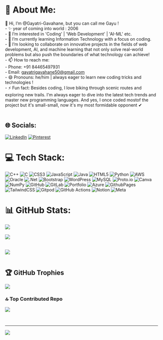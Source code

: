 # 💫 About Me:
👋 Hi, I’m @Gayatri-Gavahane, but you can call me Gayu !<br>- ✨ year of coming into world : 2006<br>- 👀 I’m interested in 'Coding' | 'Web Development' | 'AI-ML' etc.<br>- 🌱 I’m currently learning Information Technology with a focus on coding.<br>- 💞️ I’m looking to collaborate on innovative projects in the fields of web development, AI, and machine learning that not only solve real-world problems but also push the boundaries of what technology can achieve!<br>- 📫 How to reach me:<br>- Phone: +91 84465497931<br>- Email: gayatrigavahane50@gmail.com<br>- 😄 Pronouns: he/him | always eager to learn new coding tricks and technologies !<br>- ⚡ Fun fact: Besides coding, I love biking through scenic routes and exploring new trails. I'm always eager to dive into the latest tech trends and master new programming languages. And yes, I once coded mostof the project but it's small-small, now it's my most formidable opponent ✔
<br/><br/>


 

## 🌐 Socials:
[![LinkedIn](https://img.shields.io/badge/LinkedIn-%230077B5.svg?logo=linkedin&logoColor=white)](https://linkedin.com/in/gayatrigavhane50@gmail.com) [![Pinterest](https://img.shields.io/badge/Pinterest-%23E60023.svg?logo=Pinterest&logoColor=white)](https://pinterest.com/gayatrigavhane50@gmail.com) 
<br/>

# 💻 Tech Stack:
![C++](https://img.shields.io/badge/c++-%2300599C.svg?style=flat&logo=c%2B%2B&logoColor=white) ![C](https://img.shields.io/badge/c-%2300599C.svg?style=flat&logo=c&logoColor=white) ![CSS3](https://img.shields.io/badge/css3-%231572B6.svg?style=flat&logo=css3&logoColor=white) ![JavaScript](https://img.shields.io/badge/javascript-%23323330.svg?style=flat&logo=javascript&logoColor=%23F7DF1E) ![Java](https://img.shields.io/badge/java-%23ED8B00.svg?style=flat&logo=openjdk&logoColor=white) ![HTML5](https://img.shields.io/badge/html5-%23E34F26.svg?style=flat&logo=html5&logoColor=white) ![Python](https://img.shields.io/badge/python-3670A0?style=flat&logo=python&logoColor=ffdd54) ![AWS](https://img.shields.io/badge/AWS-%23FF9900.svg?style=flat&logo=amazon-aws&logoColor=white) ![Oracle](https://img.shields.io/badge/Oracle-F80000?style=flat&logo=oracle&logoColor=white) ![.Net](https://img.shields.io/badge/.NET-5C2D91?style=flat&logo=.net&logoColor=white) ![Bootstrap](https://img.shields.io/badge/bootstrap-%238511FA.svg?style=flat&logo=bootstrap&logoColor=white) ![WordPress](https://img.shields.io/badge/WordPress-%23117AC9.svg?style=flat&logo=WordPress&logoColor=white) ![MySQL](https://img.shields.io/badge/mysql-4479A1.svg?style=flat&logo=mysql&logoColor=white) ![Proto.io](https://img.shields.io/badge/Proto.io-161637?style=flat&logo=proto.io&logoColor=00e5ff) ![Canva](https://img.shields.io/badge/Canva-%2300C4CC.svg?style=flat&logo=Canva&logoColor=white) ![NumPy](https://img.shields.io/badge/numpy-%23013243.svg?style=flat&logo=numpy&logoColor=white) ![GitHub](https://img.shields.io/badge/github-%23121011.svg?style=flat&logo=github&logoColor=white) ![GitLab](https://img.shields.io/badge/gitlab-%23181717.svg?style=flat&logo=gitlab&logoColor=white) ![Portfolio](https://img.shields.io/badge/Portfolio-%23000000.svg?style=flat&logo=firefox&logoColor=#FF7139) ![Azure](https://img.shields.io/badge/azure-%230072C6.svg?style=flat&logo=microsoftazure&logoColor=white) ![GithubPages](https://img.shields.io/badge/github%20pages-121013?style=flat&logo=github&logoColor=white) ![TailwindCSS](https://img.shields.io/badge/tailwindcss-%2338B2AC.svg?style=flat&logo=tailwind-css&logoColor=white) ![Gitpod](https://img.shields.io/badge/gitpod-f06611.svg?style=flat&logo=gitpod&logoColor=white) ![GitHub Actions](https://img.shields.io/badge/github%20actions-%232671E5.svg?style=flat&logo=githubactions&logoColor=white) ![Notion](https://img.shields.io/badge/Notion-%23000000.svg?style=flat&logo=notion&logoColor=white) ![Meta](https://img.shields.io/badge/Meta-%230467DF.svg?style=flat&logo=Meta&logoColor=white)
<br/>
# 📊 GitHub Stats:
![](https://github-readme-stats.vercel.app/api?username=gayatrigavhane&theme=neon&hide_border=false&include_all_commits=false&count_private=false)<br/><br/>
![](https://github-readme-streak-stats.herokuapp.com/?user=gayatrigavhane&theme=neon&hide_border=false)<br/><br/><br/>
![](https://github-readme-stats.vercel.app/api/top-langs/?username=gayatrigavhane&theme=neon&hide_border=false&include_all_commits=false&count_private=false&layout=compact)
<br/><br/>
## 🏆 GitHub Trophies
![](https://github-profile-trophy.vercel.app/?username=gayatrigavhane&theme=radical&no-frame=false&no-bg=true&margin-w=4)
<br/>
### 🔝 Top Contributed Repo
![](https://github-contributor-stats.vercel.app/api?username=gayatrigavhane&limit=5&theme=neon&combine_all_yearly_contributions=true)

<br/>

---
[![](https://visitcount.itsvg.in/api?id=gayatrigavhane&icon=10&color=0)](https://visitcount.itsvg.in)

